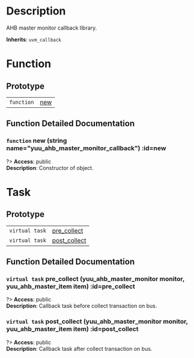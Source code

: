# Description

AHB master monitor callback library.  

**Inherits**: ``uvm_callback``

# Function

## Prototype

| | |
| - | - |
| `function` | [new](#new) |

## Function Detailed Documentation

### `function` new (string name="yuu_ahb_master_monitor_callback") :id=new

?> **Access**: public  
**Description**: Constructor of object.  


# Task

## Prototype

| | |
| - | - |
| `virtual task` | [pre_collect](#pre_collect) |
| `virtual task` | [post_collect](#post_collect) |

## Function Detailed Documentation

### `virtual task` pre_collect (yuu_ahb_master_monitor monitor, yuu_ahb_master_item item) :id=pre_collect

?> **Access**: public  
**Description**: Callback task before collect transaction on bus.  


### `virtual task` post_collect (yuu_ahb_master_monitor monitor, yuu_ahb_master_item item) :id=post_collect

?> **Access**: public  
**Description**: Callback task after collect transaction on bus.  


